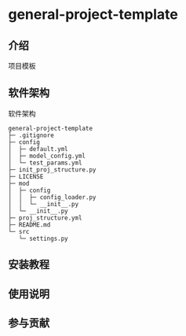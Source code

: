 # general-project-template

## 介绍

项目模板

## 软件架构

软件架构

```text
general-project-template
├─ .gitignore
├─ config
│  ├─ default.yml
│  ├─ model_config.yml
│  └─ test_params.yml
├─ init_proj_structure.py
├─ LICENSE
├─ mod
│  ├─ config
│  │  ├─ config_loader.py
│  │  └─ __init__.py
│  └─ __init__.py
├─ proj_structure.yml
├─ README.md
└─ src
   └─ settings.py

```

## 安装教程

## 使用说明

## 参与贡献
